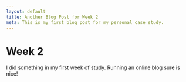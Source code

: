 ```yaml
---
layout: default
title: Another Blog Post for Week 2
meta: This is my first blog post for my personal case study.
---
```


# Week 2

I did something in my first week of study. Running an online blog sure is nice!